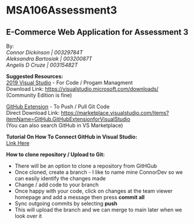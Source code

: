 # MSA106Assessment3
## E-Commerce Web Application for Assessment 3

By: \
   *Connor Dickinson | 00329784T\
    Aleksandra Bartosiak | 00320087T\
    Angelis D Cruze | 00315482T* 

**Suggested Resources:**\
[2019 Visual Studio](https://visualstudio.microsoft.com/downloads/) - For Code / Progam Managment \
Download Link: https://visualstudio.microsoft.com/downloads/ \
(Community Edition is fine)

[GitHub Extension](https://marketplace.visualstudio.com/items?itemName=GitHub.GitHubExtensionforVisualStudio) - To Push / Pull Git Code \
Direct Download Link: https://marketplace.visualstudio.com/items?itemName=GitHub.GitHubExtensionforVisualStudio \
(You can also search GitHub in VS Marketplace)

**Tutorial On How To Connect GitHub in Visual Studio:** \
[Link Here](https://github.com/github/VisualStudio/blob/master/docs/getting-started/authenticating-to-github.md)

**How to clone repository / Upload to Git:**
* There will be an option to clone a repository from GitHGub
* Once cloned, create a branch - I like to name mine ConnorDev so we can easily identify the changes made
* Change / add code to your branch 
* Once happy with your code, click on changes at the team viewer homepage and add a message then press **commit all**
* Sync outgoing commits by selecting **push**
* This will upload the branch and we can merge to main later when we look over it
